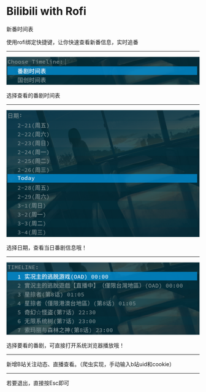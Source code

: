 # Bilibili with Rofi

新番时间表

使用rofi绑定快捷键，让你快速查看新番信息，实时追番

---

![国产日番选择](./doc/type.png)

选择查看的番剧时间表

---

![日期表](./doc/date.png)

选择日期，查看当日番剧信息哦！

---

![bangumi](./doc/bangumi.png)

选择要看的番剧，可直接打开系统浏览器播放哦！

---

新增B站关注动态、直播查看。（爬虫实现，手动输入b站uid和cookie）

---

若要退出，直接按Esc即可
